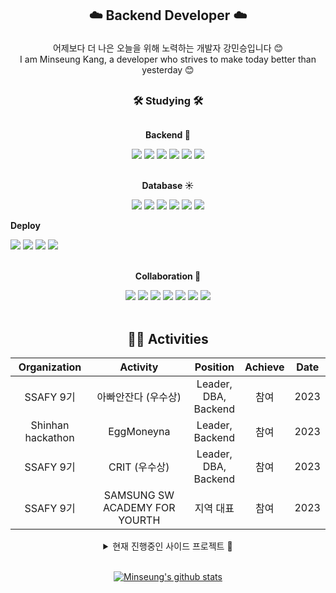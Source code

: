 
<div>
  
## <p align="center"> ☁️ Backend Developer ☁️ </p>
<div align="center">
    어제보다 더 나은 오늘을 위해 노력하는 개발자 강민승입니다 😊
</div>

<div align="center">
    I am Minseung Kang, a developer who strives to make today better than yesterday 😊
</div>

  

## <h3 align="center">🛠 Studying 🛠</h3> 

<div style="display:flex; flex-direction:column; align="center">
 <!-- Backend -->
     <p align="center"><strong> Backend 🌈 </strong></p>
    <div align="center">
        <img src="https://img.shields.io/badge/Java-007396?style=for-the-badge&logo=Java&logoColor=white"/> 
        <img src="https://img.shields.io/badge/Spring Boot-6DB33F?style=for-the-badge&logo=spring boot&logoColor=white"/>
        <img src="https://img.shields.io/badge/JavaScript-F7DF1E?style=for-the-badge&logo=Javascript&logoColor=white"/>
        <img src="https://img.shields.io/badge/TypeScript-3178C6?style=for-the-badge&logo=TypeScript&logoColor=white"/>
        <img src="https://img.shields.io/badge/Node.js-339933?style=for-the-badge&logo=Node.js&logoColor=white"/>
        <img src="https://img.shields.io/badge/Prisma-2D3748?style=for-the-badge&logo=Prisma&logoColor=white"/>
    </div>
    <br/>
    <p align="center"><strong>Database ☀️</strong></p>
    <div align="center">
        <img src="https://img.shields.io/badge/hibernate-59666C?style=for-the-badge&logo=hibernate&logoColor=white"/>
        <img src="https://img.shields.io/badge/mysql-4479A1?style=for-the-badge&logo=mysql&logoColor=white"/>
        <img src="https://img.shields.io/badge/mongoDb-47A248?style=for-the-badge&logo=mongoDb&logoColor=white"/>
        <img src="https://img.shields.io/badge/redis-DC382D?style=for-the-badge&logo=redis&logoColor=white"/>
        <img src="https://img.shields.io/badge/firebase-FFCA28?style=for-the-badge&logo=firebase&logoColor=white"/>
        <img src="https://img.shields.io/badge/amazons3-569A31?style=for-the-badge&logo=amazons3&logoColor=white"/>
    </div>
    <p><strong>Deploy</strong></p> 
      <div>
        <img src="https://img.shields.io/badge/docker-2496ED?style=for-the-badge&logo=docker&logoColor=white"/>
        <img src="https://img.shields.io/badge/gitlab Runner-FC6D26?style=for-the-badge&logo=gitlab Runner&logoColor=white"/>
        <img src="https://img.shields.io/badge/aws-232F3E?style=for-the-badge&logo=amazonaws&logoColor=white"/>
        <img src="https://img.shields.io/badge/nginx-009639?style=for-the-badge&logo=nginx&logoColor=white"/>
      </div>
    <br/>
    <p align="center"><strong>Collaboration 🌙</strong></p>
    <div align="center">
        <img src="https://img.shields.io/badge/git-F05032?style=for-the-badge&logo=git&logoColor=white"/>
        <img src="https://img.shields.io/badge/jira-0052CC?style=for-the-badge&logo=jira&logoColor=white"/>
        <img src="https://img.shields.io/badge/notion-000000?style=for-the-badge&logo=notion&logoColor=white"/>
        <img src="https://img.shields.io/badge/figma-F24E1E?style=for-the-badge&logo=figma&logoColor=white"/>
        <img src="https://img.shields.io/badge/Microsoft Teams-6264A7?style=for-the-badge&logo=Microsoft Teams&logoColor=white"/>
        <img src="https://img.shields.io/badge/Loop-F29400?style=for-the-badge&logo=Loop-&logoColor=white"/>
        <img src="https://img.shields.io/badge/sourcetree-0052CC?style=for-the-badge&logo=Loop-&logoColor=white"/>
    </div>
</div>
<br/>
<div align="center">
<h2>🏃‍♀️ Activities </h2>

| Organization |                Activity                |               Position                | Achieve | Date |
| :----------: | :------------------------------------: | :-----------------------------------: | :-----: | :--: |
|  SSAFY 9기   |                 아빠안잔다 (우수상)                |         Leader,<br/>DBA, <br/>Backend          |  참여   | 2023 |
|  Shinhan hackathon   |                 EggMoneyna                  |         Leader,<br/>Backend         |  참여   | 2023 |
|  SSAFY 9기   |      CRIT (우수상)           |         Leader, <br/>DBA, <br/>Backend         |  참여   | 2023 |
|  SSAFY 9기   |     SAMSUNG SW ACADEMY FOR YOURTH      |               지역 대표               | 참여 | 2023 |

</div>


<details markdown="1">
<summary align="center">현재 진행중인 사이드 프로젝트 🐣 </summary>

### 귀여운 몬스터들을 키워내는 과정과 보상! 기대해주세요 (4인 Project, Backend Developer) 

- **Skill set**:
   Spring Boot, Spring Data JPA, Query dsl JPA, Spring AOP, Spring Cloud, Spring Scheduler, Prometheus, Grafana, ELK, Kafka, Redis, MongoDB, MySQL, AWS EC2, Jenkins, AWS S3, Cloud Front
- **프로젝트 의의**:
  작은 성취를 통해 성취를 배우고, 작은 재미를 통해 하루에 활력을 더해주는 프로젝트 !
- **예정**
  24.04.01 (월) 1차 Release 
</details>
<br/>


<div align="center">
    
[![Minseung's github stats](https://github-readme-stats.vercel.app/api?username=donowhy&theme=material-palenight)](https://github.com/donowhy/github-readme-stats)
    
</div>
</div>
